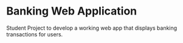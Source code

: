 # Banking Web Application
Student Project to develop a working web app that displays banking transactions for users.

